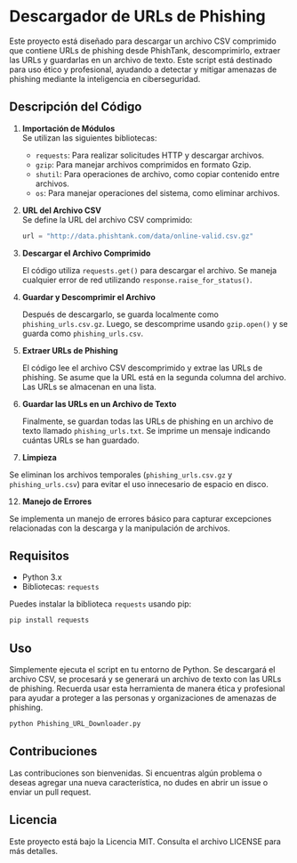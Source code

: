 # Descargador de URLs de Phishing

Este proyecto está diseñado para descargar un archivo CSV comprimido que contiene URLs de phishing desde PhishTank, descomprimirlo, extraer las URLs y guardarlas en un archivo de texto. Este script está destinado para uso ético y profesional, ayudando a detectar y mitigar amenazas de phishing mediante la inteligencia en ciberseguridad.

## Descripción del Código

1. **Importación de Módulos**  
   Se utilizan las siguientes bibliotecas:
   - `requests`: Para realizar solicitudes HTTP y descargar archivos.
   - `gzip`: Para manejar archivos comprimidos en formato Gzip.
   - `shutil`: Para operaciones de archivo, como copiar contenido entre archivos.
   - `os`: Para manejar operaciones del sistema, como eliminar archivos.

2. **URL del Archivo CSV**  
   Se define la URL del archivo CSV comprimido:
   ```python
   url = "http://data.phishtank.com/data/online-valid.csv.gz"
   ```

3. **Descargar el Archivo Comprimido**
   
   El código utiliza `requests.get()` para descargar el archivo. Se maneja cualquier error de red utilizando `response.raise_for_status()`.

5. **Guardar y Descomprimir el Archivo**  

   Después de descargarlo, se guarda localmente como `phishing_urls.csv.gz`. Luego, se descomprime usando `gzip.open()` y se guarda como `phishing_urls.csv`.

6. **Extraer URLs de Phishing**
   
   El código lee el archivo CSV descomprimido y extrae las URLs de phishing. Se asume que la URL está en la segunda columna del archivo. Las URLs se almacenan en una lista.

8. **Guardar las URLs en un Archivo de Texto**
   
   Finalmente, se guardan todas las URLs de phishing en un archivo de texto llamado `phishing_urls.txt`. Se imprime un mensaje indicando cuántas URLs se han guardado.

10. **Limpieza**
    
   Se eliminan los archivos temporales (`phishing_urls.csv.gz` y `phishing_urls.csv`) para evitar el uso innecesario de espacio en disco.

12. **Manejo de Errores**
    
   Se implementa un manejo de errores básico para capturar excepciones relacionadas con la descarga y la manipulación de archivos.

## Requisitos

- Python 3.x
- Bibliotecas: `requests`

Puedes instalar la biblioteca `requests` usando pip:

```bash
pip install requests
```

## Uso

Simplemente ejecuta el script en tu entorno de Python. Se descargará el archivo CSV, se procesará y se generará un archivo de texto con las URLs de phishing. Recuerda usar esta herramienta de manera ética y profesional para ayudar a proteger a las personas y organizaciones de amenazas de phishing.

```bash
python Phishing_URL_Downloader.py
```

## Contribuciones

Las contribuciones son bienvenidas. Si encuentras algún problema o deseas agregar una nueva característica, no dudes en abrir un issue o enviar un pull request.

## Licencia

Este proyecto está bajo la Licencia MIT. Consulta el archivo LICENSE para más detalles.
